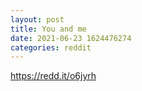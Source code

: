 ```yaml
--- 
layout: post 
title: You and me 
date: 2021-06-23 1624476274 
categories: reddit 
--- 
```

https://redd.it/o6jyrh